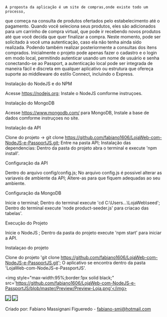 	A proposta da aplicação é um site de compras,onde existe todo um processo, 
que começa na consulta de produtos ofertados pelo estabelecimento até o 
pagamento. Quando você seleciona seus produtos, eles são adicionados 
para um carrinho de compra virtual, que pode ir recebendo novos produtos 
até que você decida que quer finalizar a compra. Neste momento, pode ser
solicitado à você uma autenticação, caso ela não tenha ainda sido realizada.
Podendo também realizar posteriormente a consultas dos itens comprados.
Inicialmente o projeto pode apenas fazer o cadastro e o login em modo local,
permitindo autenticar usando um nome de usuário e senha conectando-se ao Passport, a 
autenticação local pode ser integrada de maneira fácil e discreta em qualquer 
aplicativo ou estrutura que ofereça suporte ao middleware do estilo
Connect, incluindo o Express.



Instalação do NodeJS e do NPM

Acesse https://nodejs.org;
Instale o NodeJS comforme instruçoes.


Instalação do MongoDB

Acesse https://www.mongodb.com/ para MongoDB,
Instale a base de dados comforme instruçoes no site.


Instalação da API

Clone do projeto -> git clone https://github.com/fabiano1606/LojaWeb-com-NodeJS-e-PassportJS.git;
Entre na pasta API;
Instalação das dependencias: Dentro da pasta do projeto abra o terminal e execute 'npm install'.


Configuração da API

Dentro do arquivo config/config.js;
No arquivo config.js é possivel alterar as variaveis de ambiente da API;
Altere-as para que fiquem adequadas ao seu ambiente.
 

Configuração da MongoDB

Inicie o  terminal;
Dentro do terminal execute 'cd C:\Users\...\LojaWeb\seed\';
Dentro do terminal execute 'node product-seeder.js' para criacao das tabelas'.


Execução do Projeto

Inicie o NodeJS ;
Dentro da pasta do projeto execute 'npm start' para iniciar a API.
  

Instalaçao do projeto

Clone do projeto 'git clone https://github.com/fabiano1606/LojaWeb-com-NodeJS-e-PassportJS.git';
O aplicativo se encontra dentro da pasta 'LojaWeb-com-NodeJS-e-PassportJS'.
 
<img style="max-width:95%;border:1px solid black;" src='https://github.com/fabiano1606/LojaWeb-com-NodeJS-e-PassportJS/blob/master/Preview/Preview-Loja.png'</img>
														      
<img style="max-width:95%;border:1px solid black;" src='https://github.com/fabiano1606/LojaWeb-com-NodeJS-e-PassportJS/blob/master/Preview/Preview-Carrinho.png' ></img>
<img style="max-width:95%;border:1px solid black;" src='https://github.com/fabiano1606/LojaWeb-com-NodeJS-e-PassportJS/blob/master/Preview/Preview-SignIn.png'></img>


Criado por: Fabiano Massignani Figueredo - fabiano-smi@hotmail.com
